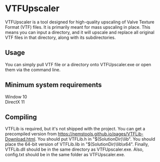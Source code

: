 # VTFUpscaler

VTFUpscaler is a tool designed for high-quality upscaling of Valve Texture Format (VTF) files. It is primarily meant for mass upscaling in place. This means you can input a directory, and it will upscale and replace all original VTF files in that directory, along with its subdirectories.

## Usage

You can simply pull VTF file or a directory onto VTFUpscaler.exe or open them via the command line.

## Minimum system requirements
Window 10  
DirectX 11

## Compiling

VTFLib is required, but it's not shipped with the project. You can get a precompiled version from https://nemstools.github.io/pages/VTFLib-Download.html. 
You should put VTFLib.h in "$(SolutionDir)\lib". You should place the 64-bit version of VTFLib.lib in "$(SolutionDir)\lib\x64". Finally, VTFLib.dll should be in the same directory as VTFUpscaler.exe. Also, config.txt should be in the same folder as VTFUpscaler.exe.
